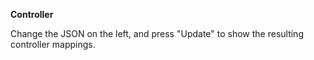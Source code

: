 **Controller**

Change the JSON on the left, and press "Update" to show the resulting controller mappings.